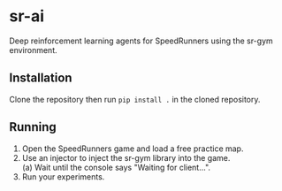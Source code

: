 # sr-ai
Deep reinforcement learning agents for SpeedRunners using the sr-gym environment.

## Installation
Clone the repository then run `pip install .` in the cloned repository.

## Running

1. Open the SpeedRunners game and load a free practice map.
2. Use an injector to inject the sr-gym library into the game.  
(a) Wait until the console says "Waiting for client...".
3. Run your experiments.
